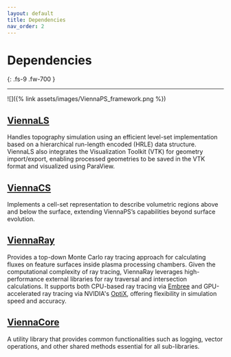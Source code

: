 ```yaml
---
layout: default
title: Dependencies
nav_order: 2
---
```


# Dependencies
{: .fs-9 .fw-700 }

---

![]({% link assets/images/ViennaPS_framework.png %})


## [ViennaLS](https://github.com/ViennaTools/ViennaLS)

Handles topography simulation using an efficient level-set implementation based on a hierarchical run-length encoded (HRLE) data structure. ViennaLS also integrates the Visualization Toolkit (VTK) for geometry import/export, enabling processed geometries to be saved in the VTK format and visualized using ParaView.

<!-- ViennaLS forms the foundation of the process simulator, applying the level-set surface representation concepts for topography simulations. This module not only stores the level-set surface but also encompasses essential algorithms for geometry initialization, level-set value manipulation based on a velocity field, surface feature analysis, and seamless conversion of the level-set representation to other commonly employed material representations in device simulators. -->

## [ViennaCS](https://github.com/ViennaTools/ViennaCS)

Implements a cell-set representation to describe volumetric regions above and below the surface, extending ViennaPS’s capabilities beyond surface evolution.  

## [ViennaRay](https://github.com/ViennaTools/ViennaRay)

Provides a top-down Monte Carlo ray tracing approach for calculating fluxes on feature surfaces inside plasma processing chambers. Given the computational complexity of ray tracing, ViennaRay leverages high-performance external libraries for ray traversal and intersection calculations. It supports both CPU-based ray tracing via [Embree](https://www.embree.org/) and GPU-accelerated ray tracing via NVIDIA's [OptiX](https://developer.nvidia.com/rtx/ray-tracing/optix), offering flexibility in simulation speed and accuracy.

<!-- ViennaPS relies on ViennaRay, a top-down Monte Carlo flux calculation library, to carry out essential flux calculations. This library is built upon Intel®'s ray tracing kernel, [Embree](https://www.embree.org/) for CPU ray tracing and uses NVIDIA's [OptiX](https://developer.nvidia.com/rtx/ray-tracing/optix) for GPU ray tracing. -->
<!-- Crafted with a focus on efficiency and high-performance ray tracing, ViennaRay ensures a seamless user experience through its straightforward and user-friendly interface. -->

<!-- In the top-down Monte Carlo approach, a large number of pseudo-particles are launched from a source plane situated above the surface, and their points of impact on the surface are determined.
These pseudo-particles are initialized with a uniform initial position on the source plane and an initial direction that follows a power-cosine distribution. Each pseudo-particle carries a specific payload, representing a fraction of the total source flux. Upon reaching the surface, the current payload of the pseudo-particle contributes to the flux at that particular surface location.

Furthermore, pseudo-particles have the capability to undergo reflection from the surface. The payload of a pseudo-particle undergoes reduction by the sticking coefficient during reflection. As a result, a pseudo-particle is tracked until its payload falls below a certain threshold or until it exits the simulation domain. This tracking mechanism provides a comprehensive understanding of the particle dynamics during its interaction with the sample surface. -->

## [ViennaCore](https://github.com/ViennaTools/ViennaCore)

A utility library that provides common functionalities such as logging, vector operations, and other shared methods essential for all sub-libraries.